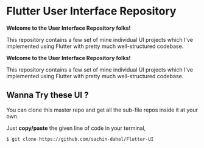 # Flutter User Interface Repository
 
**Welcome to the User Interface Repository folks!**  
  
 This repository contains a few set of mine individual UI projects which I've implemented using Flutter with pretty much well-structured codebase.  
   
**Welcome to the User Interface Repository folks!**
   
 This repository contains a few set of mine individual UI projects which I've implemented using Flutter with pretty much well-structured codebase.
 
 ## Wanna Try these UI ?
 
 You can clone this master repo and get all the sub-file repos inside it at your own.  
   
 Just **copy/paste** the given line of code in your terminal,
 ```
 $ git clone https://github.com/sachin-dahal/Flutter-UI
 ```
